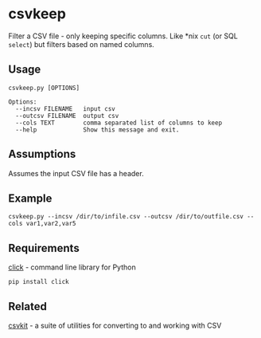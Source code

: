 # csvkeep
Filter a CSV file - only keeping specific columns.  Like \*nix `cut` (or SQL `select`) but filters based on named columns.

## Usage
```
csvkeep.py [OPTIONS]

Options:
  --incsv FILENAME   input csv
  --outcsv FILENAME  output csv
  --cols TEXT        comma separated list of columns to keep
  --help             Show this message and exit.
```

## Assumptions
Assumes the input CSV file has a header.

## Example
```
csvkeep.py --incsv /dir/to/infile.csv --outcsv /dir/to/outfile.csv --cols var1,var2,var5
```

## Requirements
[click](http://click.pocoo.org) - command line library for Python

```pip install click``` 

## Related
[csvkit](https://github.com/onyxfish/csvkit) - a suite of utilities for converting to and working with CSV
